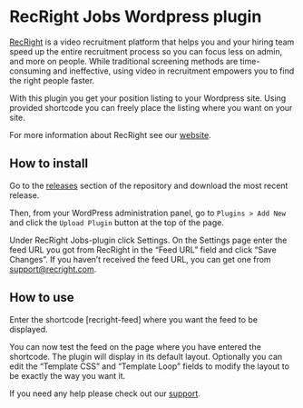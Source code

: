 # RecRight Jobs Wordpress plugin

[RecRight](https://www.recright.com/) is a video recruitment platform that helps you and your hiring team speed up the entire recruitment 
process so you can focus less on admin, and more on people. While traditional screening methods are time-consuming 
and ineffective, using video in recruitment empowers you to find the right people faster. 

With this plugin you get your position listing to your Wordpress site. Using provided shortcode you can freely place the listing where you want on your site.

For more information about RecRight see our [website](https://www.recright.com/).

## How to install

Go to the [releases](https://github.com/recruitbynet/recright-wp-plugin/releases) section of the repository and download the most recent release.

Then, from your WordPress administration panel, go to `Plugins > Add New` and click the `Upload Plugin` button at the top of the page.

Under RecRight Jobs-plugin click Settings. On the Settings page enter the feed URL you got from RecRight in the “Feed URL” field and click “Save Changes”. If you haven’t received the feed URL, you can get one from support@recright.com.

## How to use

Enter the shortcode ​[recright-feed]​ where you want the feed to be displayed.

You can now test the feed on the page where you have entered the shortcode. The plugin will display in its default layout. Optionally you can edit the “Template CSS” and “Template Loop” fields to modify the layout to be exactly the way you want it.

If you need any help please check out our [support](https://support.recright.com).